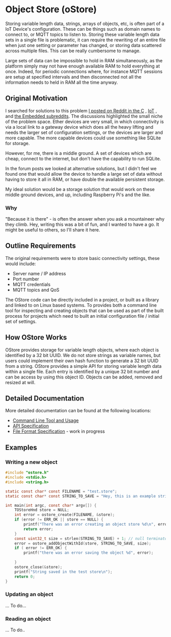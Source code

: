 # Object Store (oStore)

Storing variable length data, strings, arrays of objects, etc, is often part of a IoT Device's configuration. These can be things such as domain names to connect to, or MQTT topics to listen to. Storing these variable length data sets in a single file is problematic, it can require the rewriting of an entire file when just one setting or parameter has changed, or storing data scattered across multiple files. This can be really cumbersome to manage.

Large sets of data can be impossible to hold in RAM simultaneously, as the platform simply may not have enough available RAM to hold everything at once. Indeed, for periodic connections where, for instance MQTT sessions are setup at specified intervals and then disconnected not all the information needs to held in RAM all the time anyway. 

## Original Motivation

I searched for solutions to this problem [I posted on Reddit in the C](https://www.reddit.com/r/C_Programming/comments/i31zwf/library_to_help_store_multiple_objects_inside_a/?utm_source=share&utm_medium=web2x&context=3) , [IoT](https://www.reddit.com/r/IOT/comments/i3ikwn/library_to_help_store_multiple_objects_inside_a/) , and [the Embedded subreddits](https://www.reddit.com/r/embedded/comments/jo3wmz/a_key_value_store_for_embedded_devices_any/). The discussions highlighted the small niche of the problem space. Ether devices are very small, in which connectivity is via a local link to a gateway device which does all the heavy lifting and needs the larger set of configuration settings, or the devices are larger and more capable. The more capable devices could use something like SQLite for storage. 

However, for me, there is a middle ground. A set of devices which are cheap, connect to the internet, but don't have the capability to run SQLite.

In the forum posts we looked at alternative solutions, but I didn't feel we found one that would allow the device to handle a large set of data without having to store it all in RAM, or have double the available persistent storage.

My ideal solution would be a storage solution that would work on these middle ground devices, and up, including Raspberry Pi's and the like. 

### Why

"Because it is there" - is often the answer when you ask a mountaineer why they climb. Hey, writing this was a bit of fun, and I wanted to have a go. It might be useful to others, so I'll share it here.

## Outline Requirements

The original requirements were to store basic connectivity settings, these would include:

- Server name / IP address
- Port number
- MQTT credentials
- MQTT topics and QoS

The OStore code can be directly included in a project, or built as a library and linked to on Linux based systems. To provides both a command line tool for inspecting and creating objects that can be used as part of the built process for projects which need to built an initial configuration file / initial set of settings. 

## How OStore Works

OStore provides storage for variable length objects, where each object is identified by a 32 bit UUID. We do not store strings as variable names, but users could implement their own hash function to generate a 32 bit UUID from a string. OStore provides a simple API for storing variable length data within a single file. Each entry is identified by a unique 32 bit number and can be access by using this object ID. Objects can be added, removed and resized at will. 

## Detailed Documentation

More detailed documentation can be found at the following locations:

- [Command Line Tool and Usage](docs/ostorecommandlinetool.md)
- [API Specification](docs/ostoreapi.md)
- [File Format Specification](docs/ostorefileformat.md)  - work in progress



## Examples

### Writing a new object

```c
#include "ostore.h"
#include <stdio.h>
#include <string.h>

static const char* const FILENAME = "test.store";
static const char* const STRING_TO_SAVE = "Hey, this is an example string to store!";

int main(int argc, const char* argv[]) {
    TOStoreHnd store = NULL;
    int error = ostore_create(FILENAME, &store);
    if (error != ERR_OK || store == NULL) {
        printf("There was an error creating an object store %d\n", error);
        return error;
    }
    const uint32_t size = strlen(STRING_TO_SAVE) + 1; // null terminator
    error = ostore_addObjectWithId(store, STRING_TO_SAVE, size);
    if ( error != ERR_OK) {
        printf("there was an error saving the object %d", error);
    
    }
    ostore_close(&store);
    printf("String saved in the test store\n");
    return 0;
}
```



### Updating an object

... To do... 

### Reading an object

... To do.. 

